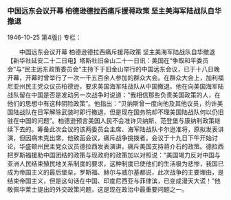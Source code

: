### 中国远东会议开幕  柏德逊德拉西痛斥援蒋政策  坚主美海军陆战队自华撤退

1946-10-25
第4版()
专栏：

　　中国远东会议开幕
    柏德逊德拉西痛斥援蒋政策
    坚主美海军陆战队自华撤退
    【新华社延安二十二日电】塔斯社旧金山二十一日讯：美国在“争取和平委员会”与“民主远东政策委员会”主持下于旧金山举行的中国远东会议，已于十八日晚开幕，开幕时曾举行了一次一千五百余人参加的群众大会。在群众大会上，加利福尼亚州民主党众议员柏德逊，要求美国海军陆战队从中国撤退。他在向美国海军陆战队留在中国是否是发动另一次战争时说道：“我相信那些负责美国政策的人，在他们的思想中有这种阴险政策”。他指出：“贝纳斯曾一度向他及其他议员，约许美国陆战队在日军解除武装时即行撤退，但是现在国务院却不理美国陆战队何以仍旧驻在中国的问题”。柏德逊预言美国人民不会准许贝纳斯、范登堡与康纳利政策继续下去的。筹备此次会议的该两委员会主席、海军陆战队卡尔逊准将，原拟发表讲演，但因病未克出席，他致函会议，痛斥战争挑拨者。会议于十九日下午开始讨论，华盛顿州民主党众议员德拉西发表演讲，痛斥美国支持蒋介石的政策。德拉西把罗斯福援助中国团结的政策与现政府的政策加以对照说：“美国竭力反对中国与亚洲人民结束殖民地关系制度的要求，这种制度已使他们的生活极为悲惨，我国已成为帝国主义的最后堡垒，罗斯福、赫尔与威尔基都说，此次战争的主要理由，是结束帝国主义，但是这句话在中国、印度尼西亚与菲律滨，已变成漫天大谎！”他敬佩华莱士提出的外交政策问题，这是现在政治中最重要问题之一。
